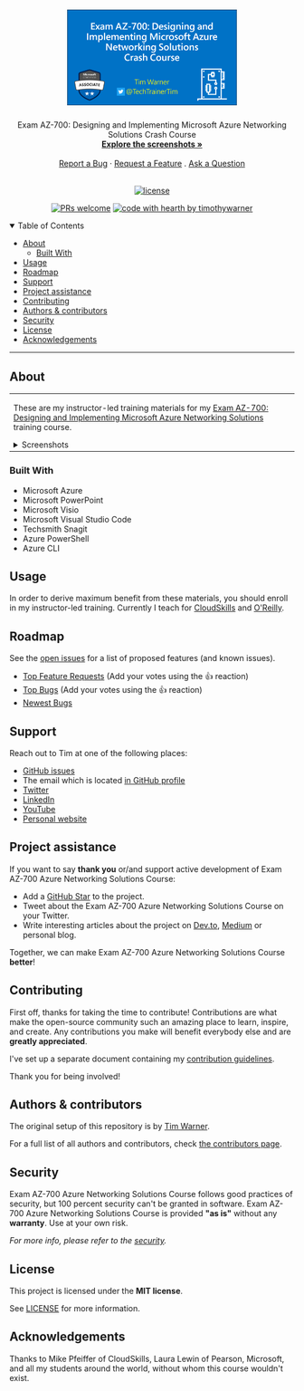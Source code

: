 <h1 align="center">
  <a href="https://github.com/timothywarner/az700">
    <!-- Please provide path to your logo here -->
    <img src="docs/images/logo3.png" alt="AZ-700 logo" width="300">
  </a>
</h1>

<div align="center">
  Exam AZ-700: Designing and Implementing Microsoft Azure Networking Solutions Crash Course
  <br />
  <a href="#about"><strong>Explore the screenshots »</strong></a>
  <br />
  <br />
  <a href="https://github.com/timothywarner/az700/issues/new?assignees=&labels=bug&template=01_BUG_REPORT.md&title=bug%3A+">Report a Bug</a>
  ·
  <a href="https://github.com/timothywarner/az700/issues/new?assignees=&labels=enhancement&template=02_FEATURE_REQUEST.md&title=feat%3A+">Request a Feature</a>
  .
  <a href="https://github.com/timothywarner/az700/issues/new?assignees=&labels=question&template=04_SUPPORT_QUESTION.md&title=support%3A+">Ask a Question</a>
</div>

<div align="center">
<br />

[![license](https://img.shields.io/github/license/timothywarner/az700.svg?style=flat-square)](LICENSE)

[![PRs welcome](https://img.shields.io/badge/PRs-welcome-ff69b4.svg?style=flat-square)](https://github.com/timothywarner/az700/issues?q=is%3Aissue+is%3Aopen+label%3A%22help+wanted%22)
[![code with hearth by timothywarner](https://img.shields.io/badge/%3C%2F%3E%20with%20%E2%99%A5%20by-timothywarner-ff1414.svg?style=flat-square)](https://github.com/timothywarner)

</div>

<details open="open">
<summary>Table of Contents</summary>

- [About](#about)
  - [Built With](#built-with)
- [Usage](#usage)
- [Roadmap](#roadmap)
- [Support](#support)
- [Project assistance](#project-assistance)
- [Contributing](#contributing)
- [Authors & contributors](#authors--contributors)
- [Security](#security)
- [License](#license)
- [Acknowledgements](#acknowledgements)

</details>

---

## About

<table><tr><td>

These are my instructor-led training materials for my [Exam AZ-700: Designing and Implementing Microsoft Azure Networking Solutions](https://docs.microsoft.com/en-us/learn/certifications/exams/az-700) training course.

<details>
<summary>Screenshots</summary>
<br>

> **[?]**
> Please provide your screenshots here.

|                               Home Page                               |                               Login Page                               |
| :-------------------------------------------------------------------: | :--------------------------------------------------------------------: |
| <img src="docs/images/screenshot.png" title="Home Page" width="100%"> | <img src="docs/images/screenshot.png" title="Login Page" width="100%"> |

</details>

</td></tr></table>

### Built With

- Microsoft Azure
- Microsoft PowerPoint
- Microsoft Visio
- Microsoft Visual Studio Code
- Techsmith Snagit
- Azure PowerShell
- Azure CLI

## Usage

In order to derive maximum benefit from these materials, you should enroll in my instructor-led training. Currently I teach for [CloudSkills](https://cloudskills.io/) and [O'Reilly](https://www.oreilly.com/attend/?page=1).

## Roadmap

See the [open issues](https://github.com/timothywarner/az700/issues) for a list of proposed features (and known issues).

- [Top Feature Requests](https://github.com/timothywarner/az700/issues?q=label%3Aenhancement+is%3Aopen+sort%3Areactions-%2B1-desc) (Add your votes using the 👍 reaction)
- [Top Bugs](https://github.com/timothywarner/az700/issues?q=is%3Aissue+is%3Aopen+label%3Abug+sort%3Areactions-%2B1-desc) (Add your votes using the 👍 reaction)
- [Newest Bugs](https://github.com/timothywarner/az700/issues?q=is%3Aopen+is%3Aissue+label%3Abug)

## Support

Reach out to Tim at one of the following places:

- [GitHub issues](https://github.com/timothywarner/az700/issues/new?assignees=&labels=question&template=04_SUPPORT_QUESTION.md&title=support%3A+)
- The email which is located [in GitHub profile](https://github.com/timothywarner)
- [Twitter](http://twitter.com/techtrainertim)
- [LinkedIn](https://www.linkedin.com/in/timothywarner)
- [YouTube](https://www.youtube.com/channel/UCim7PFtynyPuzMHtbNyYOXA?view_as=subscriber)
- [Personal website](https://techtrainertim.com/)

## Project assistance

If you want to say **thank you** or/and support active development of Exam AZ-700 Azure Networking Solutions Course:

- Add a [GitHub Star](https://github.com/timothywarner/az700) to the project.
- Tweet about the Exam AZ-700 Azure Networking Solutions Course on your Twitter.
- Write interesting articles about the project on [Dev.to](https://dev.to/), [Medium](https://medium.com/) or personal blog.

Together, we can make Exam AZ-700 Azure Networking Solutions Course **better**!

## Contributing

First off, thanks for taking the time to contribute! Contributions are what make the open-source community such an amazing place to learn, inspire, and create. Any contributions you make will benefit everybody else and are **greatly appreciated**.

I've set up a separate document containing my [contribution guidelines](docs/CONTRIBUTING.md).

Thank you for being involved!

## Authors & contributors

The original setup of this repository is by [Tim Warner](https://github.com/timothywarner).

For a full list of all authors and contributors, check [the contributors page](https://github.com/timothywarner/az700/contributors).

## Security

Exam AZ-700 Azure Networking Solutions Course follows good practices of security, but 100 percent security can't be granted in software.
Exam AZ-700 Azure Networking Solutions Course is provided **"as is"** without any **warranty**. Use at your own risk.

_For more info, please refer to the [security](docs/SECURITY.md)._

## License

This project is licensed under the **MIT license**.

See [LICENSE](LICENSE) for more information.

## Acknowledgements

Thanks to Mike Pfeiffer of CloudSkills, Laura Lewin of Pearson, Microsoft, and all my students around the world, without whom this course wouldn't exist.
